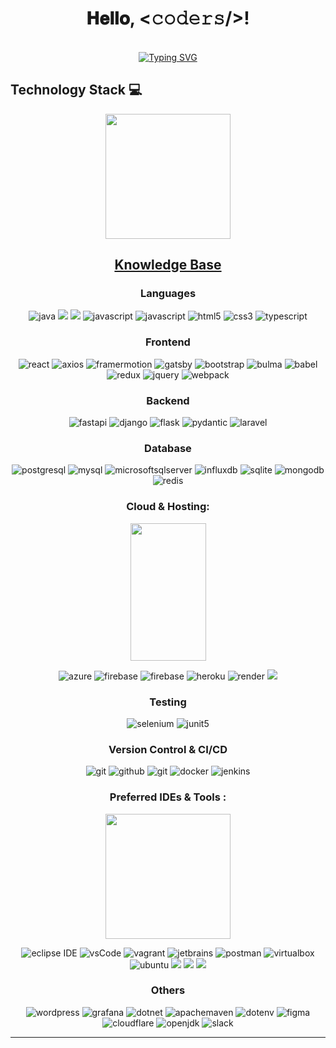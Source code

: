 <h1 align="center">
  𝐇𝐞𝐥𝐥𝐨, &lt;𝚌𝚘𝚍𝚎𝚛𝚜/&gt;!
</h1>

<br/>

<div align=center>
    <a href="https://git.io/typing-svg"><img src="https://readme-typing-svg.demolab.com?font=VT323&size=35&duration=3500&pause=300&color=A89568&center=true&vCenter=true&width=500&lines=Hey%2C+I'm+Miguel+Paricahua+Lopez;Welcome+to+my+profile!;I'm+a+Full+Stack+Developer;AI+enthusiast" alt="Typing SVG" /></a>
</div>

## Technology Stack 💻

<p align='center'>
<img src="https://media.giphy.com/media/TEnXkcsHrP4YedChhA/giphy.gif" width="200" height="200" frameBorder="0" class="giphy-embed" allowFullScreen></img></p>

<h2 align="center"><u><b>Knowledge Base</b></u></h2>

<h3 align="center">Languages</h3>
<p align="center">
<img src="https://img.shields.io/badge/Java-c94f61.svg?style=for-the-badge&logo=java&logoColor=white" 
      alt="java"/>
<img src="https://img.shields.io/badge/python-3670A0?style=for-the-badge&logo=python&logoColor=ffdd54">
<img src="https://img.shields.io/badge/csharp-7952B3?style=for-the-badge&logo=csharp&logoColor=white">
<img src="https://img.shields.io/badge/Javascript-F7DF1E.svg?style=for-the-badge&logo=javascript&logoColor=black"
      alt="javascript"/>
<img src="https://img.shields.io/badge/php-7982B3.svg?style=for-the-badge&logo=php&logoColor=black"
      alt="javascript"/>
<img src="https://img.shields.io/badge/html-E34F26.svg?style=for-the-badge&logo=html5&logoColor=white"
      alt="html5"/>
<img src="https://img.shields.io/badge/css-1572B6.svg?style=for-the-badge&logo=css3&logoColor=white"
      alt="css3"/>
<img src="https://img.shields.io/badge/typescript-3178C6.svg?style=for-the-badge&logo=typescript&logoColor=white"
      alt="typescript"/>
</p>

<h3 align="center">Frontend</h3>
<p align="center">
<img src="https://img.shields.io/badge/reactjs-61DAFB.svg?style=for-the-badge&logo=react&logoColor=black"
      alt="react"/>
<img src="https://img.shields.io/badge/axios-7982B3.svg?style=for-the-badge&logo=axios&logoColor=black"
      alt="axios"/>
<img src="https://img.shields.io/badge/framermotion-7952B3.svg?style=for-the-badge&logo=framer&logoColor=black"
      alt="framermotion"/>
<img src="https://img.shields.io/badge/tailwindcss-00D1B2.svg?style=for-the-badge&logo=tailwindcss&logoColor=white" alt="gatsby" />
<img src="https://img.shields.io/badge/bootstrap-7952B3.svg?style=for-the-badge&logo=bootstrap&logoColor=white"
      alt="bootstrap"/>
<img src="https://img.shields.io/badge/materialui-8aa6F9.svg?style=for-the-badge&logo=mui&logoColor=white"
      alt="bulma"/>
<img src="https://img.shields.io/badge/babel-F9DC3E.svg?style=for-the-badge&logo=babel&logoColor=black" alt="babel"/>
<img src="https://img.shields.io/badge/redux-764ABC.svg?style=for-the-badge&logo=redux&logoColor=white" alt="redux"/>
<img src="https://img.shields.io/badge/jquery-0769AD.svg?style=for-the-badge&logo=jquery&logoColor=white" alt="jquery"/>
<img src="https://img.shields.io/badge/webpack-8DD6F9.svg?style=for-the-badge&logo=webpack&logoColor=black"
      alt="webpack"/>
</p>

<h3 align="center">Backend</h3>
<p align="center">
<img src="https://img.shields.io/badge/fastapi-009688.svg?style=for-the-badge&logo=fastapi&logoColor=black"
      alt="fastapi"/>
<img src="https://img.shields.io/badge/django-092E20.svg?style=for-the-badge&logo=django&logoColor=white"
      alt="django"/>
<img src="https://img.shields.io/badge/flask-000000.svg?style=for-the-badge&logo=flask&logoColor=white"
      alt="flask"/>
<img src="https://img.shields.io/badge/pydantic-E92063.svg?style=for-the-badge&logo=pydantic&logoColor=white" alt="pydantic" />
<img src="https://img.shields.io/badge/laravel-FF2D20.svg?style=for-the-badge&logo=laravel&logoColor=white"
      alt="laravel"/>
</p>

<h3 align="center">Database</h3>
<p align="center">
<img src="https://img.shields.io/badge/postgreSQL-4169E1.svg?style=for-the-badge&logo=postgresql&logoColor=white"
      alt="postgresql"/>
<img src="https://img.shields.io/badge/mysql-3670A0.svg?style=for-the-badge&logo=mysql&logoColor=orange"
      alt="mysql"/>
<img src="https://img.shields.io/badge/microsoft sql server-CC2927.svg?style=for-the-badge&logo=microsoftsqlserver&logoColor=white"
      alt="microsoftsqlserver"/>
<img src="https://img.shields.io/badge/influx DB-22ADF6.svg?style=for-the-badge&logo=influxdb&logoColor=red"
      alt="influxdb"/>
<img src="https://img.shields.io/badge/sqlite-003B57.svg?style=for-the-badge&logo=sqlite&logoColor=white"
      alt="sqlite"/>
<img src="https://img.shields.io/badge/mongodb-47A248.svg?style=for-the-badge&logo=mongodb&logoColor=white"
      alt="mongodb"/>
<img src="https://img.shields.io/badge/redis-DC382D.svg?style=for-the-badge&logo=redis&logoColor=white"
      alt="redis"/>

</p>

<h3 align="center">Cloud & Hosting:</h3>
<p align='center'>
<img src="https://media.giphy.com/media/XECtl1Fa2k8IKU2987/giphy.gif" width="121" height="220" frameBorder="0" class="giphy-embed" allowFullScreen></img></p>
<p align="center">
 <img  src="https://img.shields.io/badge/Azure-0078D4?style=for-the-badge&logo=microsoftazure&logoColor=white" alt="azure"/> 
<img src="https://img.shields.io/badge/firebase-FFCA28.svg?style=for-the-badge&logo=firebase&logoColor=black" alt="firebase"/>
<img src="https://img.shields.io/badge/netlify-00C7B7.svg?style=for-the-badge&logo=netlify&logoColor=black" alt="firebase"/>
<img src="https://img.shields.io/badge/heroku-430098.svg?style=for-the-badge&logo=heroku&logoColor=white"
      alt="heroku"/> 
<img src="https://img.shields.io/badge/render-orange.svg?style=for-the-badge&logo=render&logoColor=white"
      alt="render"/>
<img src="https://img.shields.io/badge/github-%23121011.svg?style=for-the-badge&logo=github&logoColor=white">
</p>

<h3 align="center">Testing</h3>
<p align="center"> 
<img src="https://img.shields.io/badge/selenium-43B02A.svg?style=for-the-badge&logo=selenium&logoColor=white"
      alt="selenium" /> 
<img src="https://img.shields.io/badge/junit-25A162.svg?style=for-the-badge&logo=junit5&logoColor=white" alt="junit5" />
</p>

<h3 align="center">Version Control & CI/CD</h3>
<p align="center">
<img src="https://img.shields.io/badge/git-F05032.svg?style=for-the-badge&logo=git&logoColor=white"
      alt="git"/>
<img src="https://img.shields.io/badge/github-181717.svg?style=for-the-badge&logo=github&logoColor=white" alt="github" />
<img src="https://img.shields.io/badge/gitlab-181717.svg?style=for-the-badge&logo=gitlab&logoColor=white"
      alt="git"/>
<img src="https://img.shields.io/badge/docker-2496ED.svg?style=for-the-badge&logo=docker&logoColor=white"
      alt="docker"/>
<img src="https://img.shields.io/badge/jenkins-D24939.svg?style=for-the-badge&logo=jenkins&logoColor=white" alt="jenkins"/>
</p>

<h3 align="center">Preferred IDEs  & Tools :</h3>

<p align='center'>
<img src="https://media.giphy.com/media/WFZvB7VIXBgiz3oDXE/giphy.gif" width="200" height="200" frameBorder="0" class="giphy-embed" allowFullScreen></img></p>

<p align="center"> 
<img src="https://img.shields.io/badge/eclipse-2C2255.svg?style=for-the-badge&logo=eclipse&logoColor=white" alt="eclipse IDE"/> 
<img src="https://img.shields.io/badge/vscode-007ACC.svg?style=for-the-badge&logo=visualstudiocode&logoColor=white" alt="vsCode"/>
<img src="https://img.shields.io/badge/vagrant-1868F2.svg?style=for-the-badge&logo=vagrant&logoColor=white" alt="vagrant"/>
<img src="https://img.shields.io/badge/jetbrains%20IDE-000000.svg?style=for-the-badge&logo=jetbrains&logoColor=white" alt="jetbrains" />
<img src="https://img.shields.io/badge/postman-FF6C37.svg?style=for-the-badge&logo=postman&logoColor=white" alt="postman"/>
<img src="https://img.shields.io/badge/virtualbox-183A61.svg?style=for-the-badge&logo=virtualbox&logoColor=white"
      alt="virtualbox"/>
<img src="https://img.shields.io/badge/ubuntu-E95420.svg?style=for-the-badge&logo=ubuntu&logoColor=white" alt="ubuntu"/>
<img src="https://img.shields.io/badge/Windows-0078D6?style=for-the-badge&logo=windows&logoColor=white">
<img src="https://img.shields.io/badge/apache-%23D42029.svg?style=for-the-badge&logo=apache&logoColor=white">
<img src="https://img.shields.io/badge/nginx-009639.svg?style=for-the-badge&logo=nginx&logoColor=white">
</p>

<h3 align="center">Others</h3>
<p align="center">
<img src="https://img.shields.io/badge/wordpress-21759B.svg?style=for-the-badge&logo=wordpress&logoColor=white"
      alt="wordpress"/>
<img src="https://img.shields.io/badge/grafana-F46800.svg?style=for-the-badge&logo=grafana&logoColor=white" alt="grafana" />
<img src="https://img.shields.io/badge/dotnet-512BD4.svg?style=for-the-badge&logo=dotnet&logoColor=white"
      alt="dotnet"/>
<img src="https://img.shields.io/badge/apachemaven-C71A36.svg?style=for-the-badge&logo=apachemaven&logoColor=white"
      alt="apachemaven"/>
<img src="https://img.shields.io/badge/dotenv-ECD53F.svg?style=for-the-badge&logo=dotenv&logoColor=white"
      alt="dotenv"/>
<img src="https://img.shields.io/badge/figma-F24E1E.svg?style=for-the-badge&logo=figma&logoColor=white" alt="figma"/>
<img src="https://img.shields.io/badge/cloudflare-F38020.svg?style=for-the-badge&logo=cloudflare&logoColor=white" alt="cloudflare"/>
<img src="https://img.shields.io/badge/openjdk-437291.svg?style=for-the-badge&logo=openjdk&logoColor=white" alt="openjdk"/>
<img src="https://img.shields.io/badge/slack-4A154B.svg?style=for-the-badge&logo=slack&logoColor=white" alt="slack"/>
</p>

---
